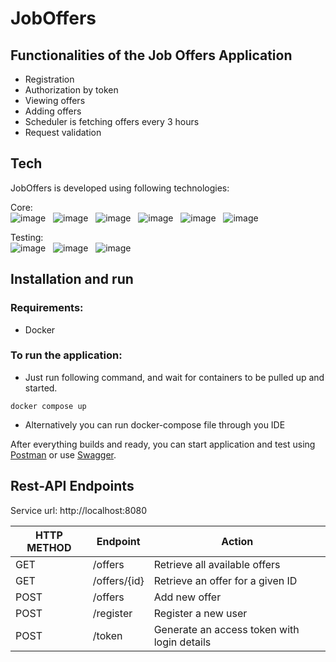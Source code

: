 # JobOffers

## Functionalities of the Job Offers Application
- Registration
- Authorization by token
- Viewing offers
- Adding offers
- Scheduler is fetching offers every 3 hours
- Request validation


## Tech

JobOffers is developed using following technologies: <br>

Core: <br>
![image](https://img.shields.io/badge/17-Java-orange?style=for-the-badge) &nbsp;
![image](https://img.shields.io/badge/apache_maven-C71A36?style=for-the-badge&logo=apachemaven&logoColor=white) &nbsp;
![image](https://img.shields.io/badge/Spring_Boot-F2F4F9?style=for-the-badge&logo=spring) &nbsp;
![image](https://img.shields.io/badge/MongoDB-4EA94B?style=for-the-badge&logo=mongodb&logoColor=white) &nbsp;
![image](https://img.shields.io/badge/redis-%23DD0031.svg?&style=for-the-badge&logo=redis&logoColor=white) &nbsp;
![image](https://img.shields.io/badge/Docker-2CA5E0?style=for-the-badge&logo=docker&logoColor=white) &nbsp;

Testing:<br>
![image](https://img.shields.io/badge/Junit5-25A162?style=for-the-badge&logo=junit5&logoColor=white) &nbsp;
![image](https://img.shields.io/badge/Mockito-78A641?style=for-the-badge) &nbsp;
![image](https://img.shields.io/badge/Testcontainers-9B489A?style=for-the-badge) &nbsp;


## Installation and run

### Requirements:
- Docker

### To run the application:
- Just run following command, and wait for containers to be pulled up and started.

``
docker compose up
``

- Alternatively you can run docker-compose file through you IDE

After everything builds and ready, you can start application and test using [Postman](https://www.postman.com/)
or use <a href="http://localhost:8080/swagger-ui/index.html#/">Swagger</a>.


## Rest-API Endpoints

Service url: http://localhost:8080

| HTTP METHOD | Endpoint           | Action                                      |
|-------------|--------------------|---------------------------------------------|
| GET         | /offers            | Retrieve all available offers               |
| GET         | /offers/{id}       | Retrieve an offer for a given ID            |
| POST        | /offers            | Add new offer                               |
| POST        | /register          | Register a new user                         |
| POST        | /token             | Generate an access token with login details |
